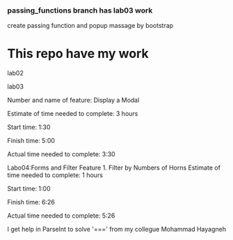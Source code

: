 
### passing_functions branch has lab03 work
create passing function and popup massage by bootstrap
# This repo have my work 
lab02


lab03

Number and name of feature: Display a Modal

Estimate of time needed to complete: 3 hours

Start time: 1:30

Finish time: 5:00

Actual time needed to complete: 3:30

Labo04:Forms and Filter
Feature 1. Filter by Numbers of Horns
Estimate of time needed to complete: 1 hours

Start time: 1:00

Finish time: 6:26

Actual time needed to complete: 5:26

I get help in ParseInt to solve '===' from my collegue Mohammad Hayagneh